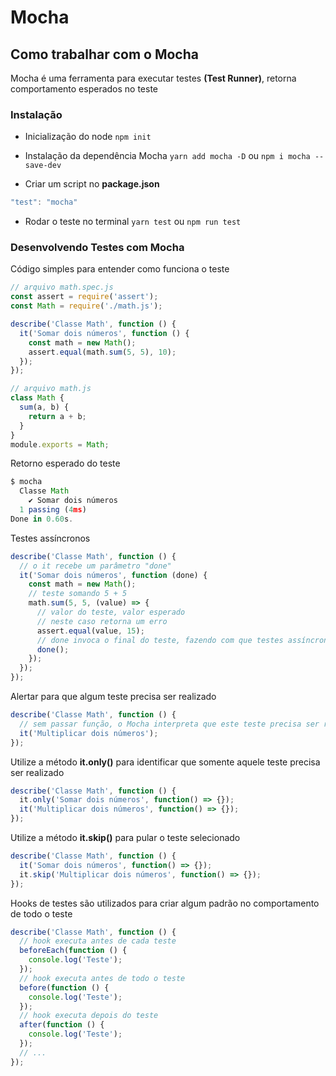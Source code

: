# Mocha

## Como trabalhar com o Mocha

Mocha é uma ferramenta para executar testes **(Test Runner)**, retorna comportamento esperados no teste

### Instalação

- Inicialização do node
  `npm init`

- Instalação da dependência Mocha
  `yarn add mocha -D` ou `npm i mocha --save-dev`

- Criar um script no **package.json**

```javascript
"test": "mocha"
```

- Rodar o teste no terminal
  `yarn test` ou `npm run test`

### Desenvolvendo Testes com Mocha

Código simples para entender como funciona o teste

```javascript
// arquivo math.spec.js
const assert = require('assert');
const Math = require('./math.js');

describe('Classe Math', function () {
  it('Somar dois números', function () {
    const math = new Math();
    assert.equal(math.sum(5, 5), 10);
  });
});

// arquivo math.js
class Math {
  sum(a, b) {
    return a + b;
  }
}
module.exports = Math;
```

Retorno esperado do teste

```javascript
$ mocha
  Classe Math
    ✔ Somar dois números
  1 passing (4ms)
Done in 0.60s.
```

Testes assíncronos

```javascript
describe('Classe Math', function () {
  // o it recebe um parâmetro "done"
  it('Somar dois números', function (done) {
    const math = new Math();
    // teste somando 5 + 5
    math.sum(5, 5, (value) => {
      // valor do teste, valor esperado
      // neste caso retorna um erro
      assert.equal(value, 15);
      // done invoca o final do teste, fazendo com que testes assíncronos sejam efetivados
      done();
    });
  });
});
```

Alertar para que algum teste precisa ser realizado

```javascript
describe('Classe Math', function () {
  // sem passar função, o Mocha interpreta que este teste precisa ser realizado, então ele é retornado no console
  it('Multiplicar dois números');
});
```

Utilize a método **it.only()** para identificar que somente aquele teste precisa ser realizado

```javascript
describe('Classe Math', function () {
  it.only('Somar dois números', function() => {});
  it('Multiplicar dois números', function() => {});
});
```

Utilize a método **it.skip()** para pular o teste selecionado

```javascript
describe('Classe Math', function () {
  it('Somar dois números', function() => {});
  it.skip('Multiplicar dois números', function() => {});
});
```

Hooks de testes são utilizados para criar algum padrão no comportamento de todo o teste

```javascript
describe('Classe Math', function () {
  // hook executa antes de cada teste
  beforeEach(function () {
    console.log('Teste');
  });
  // hook executa antes de todo o teste
  before(function () {
    console.log('Teste');
  });
  // hook executa depois do teste
  after(function () {
    console.log('Teste');
  });
  // ...
});
```
